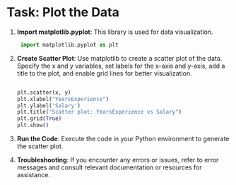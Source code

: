 # Task: Plot the Data

1. **Import matplotlib.pyplot**: This library is used for data visualization. 
    ```python
     import matplotlib.pyplot as plt
    ```

2. **Create Scatter Plot**: Use matplotlib to create a scatter plot of the data. Specify the x and y variables, set labels for the x-axis and y-axis, add a title to the plot, and enable grid lines for better visualization.

    ```python

    plt.scatter(x, y)
    plt.xlabel("YearsExperience")
    plt.ylabel('Salary')
    plt.title("Scatter plot: YearsExperience vs Salary")
    plt.grid(True)
    plt.show()
    ```

3. **Run the Code**: Execute the code in your Python environment to generate the scatter plot.

4. **Troubleshooting**: If you encounter any errors or issues, refer to error messages and consult relevant documentation or resources for assistance.
